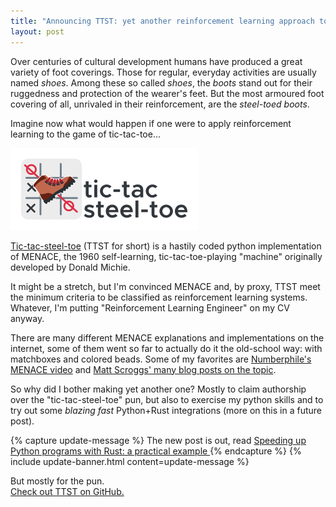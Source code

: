 ```yaml
---
title: "Announcing TTST: yet another reinforcement learning approach to tic-tac-toe"
layout: post
---
```


Over centuries of cultural development humans have produced a great variety of foot coverings.
Those for regular, everyday activities are usually named *shoes*.
Among these so called *shoes*, the *boots* stand out for their ruggedness and protection of the wearer's feet.
But the most armoured foot covering of all, unrivaled in their reinforcement, are the *steel-toed boots*.

Imagine now what would happen if one were to apply reinforcement learning to the game of tic-tac-toe...

![The logo of the tic-tac-steel-toe project: a boot stomping the winning stroke on a tic-tac-toe board.](https://raw.githubusercontent.com/EnricoMiccoli/tic-tac-steel-toe/master/img/logo.png)

[Tic-tac-steel-toe](https://github.com/EnricoMiccoli/tic-tac-steel-toe)
(TTST for short) is a hastily coded python implementation of MENACE, the 1960 self-learning, tic-tac-toe-playing "machine" originally developed by Donald Michie.

It might be a stretch, but I'm convinced MENACE and, by proxy, TTST meet the minimum criteria to be classified as reinforcement learning systems. 
Whatever, I'm putting "Reinforcement Learning Engineer" on my CV anyway.

There are many different MENACE explanations and implementations on the internet,
some of them went so far to actually do it the old-school way: with matchboxes and colored beads.
Some of my favorites are
[Numberphile's MENACE video](https://www.youtube.com/watch?v=R9c-_neaxeU)
and
[Matt Scroggs' many blog posts on the topic](https://www.mscroggs.co.uk/blog/19).

So why did I bother making yet another one?
Mostly to claim authorship over the "tic-tac-steel-toe" pun,
but also to exercise my python skills and to try out some *blazing fast* Python+Rust integrations (more on this in a future post).

{% capture update-message %}
The new post is out, read
<a href="{{ site.baseurl }}{% post_url 2020-10-21-speeding-up-python-with-rust-example %}">
    Speeding up Python programs with Rust: a practical example
</a>
{% endcapture %}
{% include update-banner.html content=update-message %}

But mostly for the pun.<br>
[Check out TTST on GitHub.](https://github.com/EnricoMiccoli/tic-tac-steel-toe)
